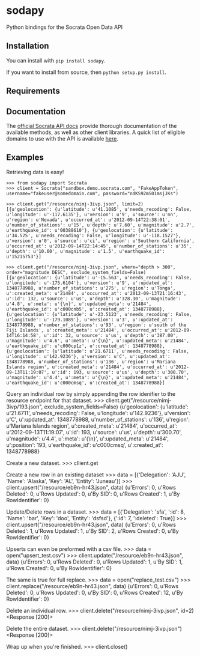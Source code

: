 # sodapy
Python bindings for the Socrata Open Data API

## Installation
You can install with `pip install sodapy`.

If you want to install from source, then `python setup.py install`.

## Requirements

## Documentation

The [official Socrata API docs](http://dev.socrata.com/) provide thorough documentation of the available methods, as well as other client libraries. A quick list of eligible domains to use with the API is available [here](https://opendata.socrata.com/dataset/Socrata-Customer-Spotlights/6wk3-4ija).

## Examples

Retrieving data is easy!

    >>> from sodapy import Socrata
    >>> client = Socrata("sandbox.demo.socrata.com", "FakeAppToken", username="fakeuser@somedomain.com", password="ndKS92mS01msjJKs")

    >>> client.get("/resource/nimj-3ivp.json", limit=2)
	[{u'geolocation': {u'latitude': u'41.1085', u'needs_recoding': False, u'longitude': u'-117.6135'}, u'version': u'9', u'source': u'nn', u'region': u'Nevada', u'occurred_at': u'2012-09-14T22:38:01', u'number_of_stations': u'15', u'depth': u'7.60', u'magnitude': u'2.7', u'earthquake_id': u'00388610'}, {u'geolocation': {u'latitude': u'34.525', u'needs_recoding': False, u'longitude': u'-118.1527'}, u'version': u'0', u'source': u'ci', u'region': u'Southern California', u'occurred_at': u'2012-09-14T22:14:45', u'number_of_stations': u'35', u'depth': u'10.60', u'magnitude': u'1.5', u'earthquake_id': u'15215753'}]

	>>> client.get("/resource/nimj-3ivp.json", where="depth > 300", order="magnitude DESC", exclude_system_fields=False)
	[{u'geolocation': {u'latitude': u'-15.563', u'needs_recoding': False, u'longitude': u'-175.6104'}, u'version': u'9', u':updated_at': 1348778988, u'number_of_stations': u'275', u'region': u'Tonga', u':created_meta': u'21484', u'occurred_at': u'2012-09-13T21:16:43', u':id': 132, u'source': u'us', u'depth': u'328.30', u'magnitude': u'4.8', u':meta': u'{\n}', u':updated_meta': u'21484', u'earthquake_id': u'c000cnb5', u':created_at': 1348778988}, {u'geolocation': {u'latitude': u'-23.5123', u'needs_recoding': False, u'longitude': u'-179.1089'}, u'version': u'3', u':updated_at': 1348778988, u'number_of_stations': u'93', u'region': u'south of the Fiji Islands', u':created_meta': u'21484', u'occurred_at': u'2012-09-14T16:14:58', u':id': 32, u'source': u'us', u'depth': u'387.00', u'magnitude': u'4.6', u':meta': u'{\n}', u':updated_meta': u'21484', u'earthquake_id': u'c000cp1z', u':created_at': 1348778988}, {u'geolocation': {u'latitude': u'21.6711', u'needs_recoding': False, u'longitude': u'142.9236'}, u'version': u'C', u':updated_at': 1348778988, u'number_of_stations': u'136', u'region': u'Mariana Islands region', u':created_meta': u'21484', u'occurred_at': u'2012-09-13T11:19:07', u':id': 193, u'source': u'us', u'depth': u'300.70', u'magnitude': u'4.4', u':meta': u'{\n}', u':updated_meta': u'21484', u'earthquake_id': u'c000cmsq', u':created_at': 1348778988}]
	
Query an individual row by simply appending the row idenifier to the resource endpoint for that dataset.
	>>> client.get("/resource/nimj-3ivp/193.json", exclude_system_fields=False)
	{u'geolocation': {u'latitude': u'21.6711', u'needs_recoding': False, u'longitude': u'142.9236'}, u'version': u'C', u':updated_at': 1348778988, u'number_of_stations': u'136', u'region': u'Mariana Islands region', u':created_meta': u'21484', u'occurred_at': u'2012-09-13T11:19:07', u':id': 193, u'source': u'us', u'depth': u'300.70', u'magnitude': u'4.4', u':meta': u'{\n}', u':updated_meta': u'21484', u':position': 193, u'earthquake_id': u'c000cmsq', u':created_at': 1348778988}


Create a new dataset.
	>>> cllient.get

Create a new row in an existing dataset
    >>> data = [{'Delegation': 'AJU', 'Name': 'Alaska', 'Key': 'AL', 'Entity': 'Juneau'}]
    >>> client.upsert("/resource/eb9n-hr43.json", data)
	{u'Errors': 0, u'Rows Deleted': 0, u'Rows Updated': 0, u'By SID': 0, u'Rows Created': 1, u'By RowIdentifier': 0}

Update/Delete rows in a dataset.
    >>> data = [{'Delegation': 'sfa', ':id': 8, 'Name': 'bar', 'Key': 'doo', 'Entity': 'dsfsd'}, {':id': 7, ':deleted': True}]
	>>> client.upsert("/resource/eb9n-hr43.json", data)
	{u'Errors': 0, u'Rows Deleted': 1, u'Rows Updated': 1, u'By SID': 2, u'Rows Created': 0, u'By RowIdentifier': 0}

Upserts can even be preformed with a csv file.
	>>> data = open("upsert_test.csv")
	>>> client.update("/resource/eb9n-hr43.json", data)
	{u'Errors': 0, u'Rows Deleted': 0, u'Rows Updated': 1, u'By SID': 1, u'Rows Created': 0, u'By RowIdentifier': 0}

The same is true for full replace.
	>>> data = open("replace_test.csv")
	>>> client.replace("/resource/eb9n-hr43.json", data)
	{u'Errors': 0, u'Rows Deleted': 0, u'Rows Updated': 0, u'By SID': 0, u'Rows Created': 12, u'By RowIdentifier': 0}

Delete an individual row.
	>>> client.delete("/resource/nimj-3ivp.json", id=2)
	<Response [200]>

Delete the entire dataset.
	>>> client.delete("/resource/nimj-3ivp.json")
	<Response [200]>

Wrap up when you're finished.
	>>> client.close()
